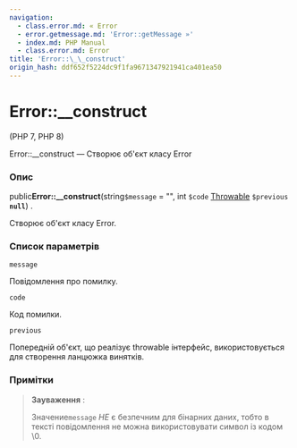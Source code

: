 ```yaml
---
navigation:
  - class.error.md: « Error
  - error.getmessage.md: 'Error::getMessage »'
  - index.md: PHP Manual
  - class.error.md: Error
title: 'Error::\_\_construct'
origin_hash: ddf652f5224dc9f1fa9671347921941ca401ea50
---
```

# Error::\_\_construct

(PHP 7, PHP 8)

Error::\_\_construct — Створює об'єкт класу Error

### Опис

public**Error::\_\_construct**(string`$message` = "", int `$code` [Throwable](class.throwable.md) `$previous` **`null`**) .

Створює об'єкт класу Error.

### Список параметрів

`message`

Повідомлення про помилку.

`code`

Код помилки.

`previous`

Попередній об'єкт, що реалізує throwable інтерфейс, використовується для створення ланцюжка винятків.

### Примітки

> **Зауваження** :
> 
> Значение`message` *НЕ* є безпечним для бінарних даних, тобто в тексті повідомлення не можна використовувати символ із кодом \\0.
